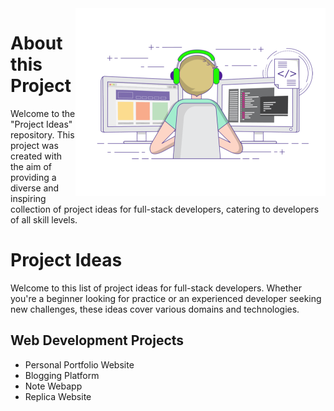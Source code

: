<img align="right" alt="Coding" width="400" src="https://raw.githubusercontent.com/devSouvik/devSouvik/master/gif3.gif">

# About this Project

Welcome to the "Project Ideas" repository. This project was created with the aim of providing a diverse and inspiring collection of project ideas for full-stack developers, catering to developers of all skill levels.


# Project Ideas
Welcome to this list of project ideas for full-stack developers. Whether you're a beginner looking for practice or an experienced developer seeking new challenges, these ideas cover various domains and technologies.

## Web Development Projects
- Personal Portfolio Website
- Blogging Platform
- Note Webapp
- Replica Website

